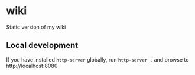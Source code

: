 # wiki
Static version of my wiki

## Local development
If you have installed `http-server` globally, run `http-server .` and browse to http://localhost:8080
